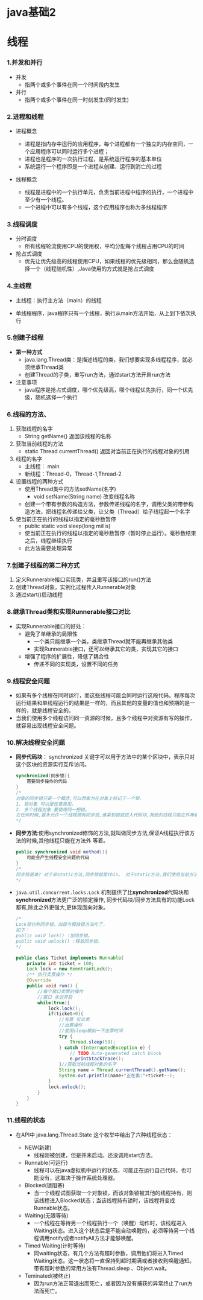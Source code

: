 # java基础2

# 线程

### 1.并发和并行

* 并发
  * 指两个或多个事件在同一个时间段内发生
* 并行
  * 指两个或多个事件在同一时刻发生(同时发生)

### 2.进程和线程

* 进程概念
  * 进程是指内存中运行的应用程序，每个进程都有一个独立的内存空间，一个应用程序可以同时运行多个进程；
  * 进程也是程序的一次执行过程，是系统运行程序的基本单位
  * 系统运行一个程序即是一个进程从创建、运行到消亡的过程

* 线程概念
  * 线程是进程中的一个执行单元，负责当前进程中程序的执行，一个进程中至少有一个线程。
  * 一个进程中可以有多个线程，这个应用程序也称为多线程程序

### 3.线程调度

* 分时调度
  * 所有线程轮流使用CPU的使用权，平均分配每个线程占用CPU的时间
* 抢占式调度
  * 优先让优先级高的线程使用CPU，如果线程的优先级相同，那么会随机选择一个（线程随机性）,Java使用的方式就是抢占式调度

### 4.主线程

* 主线程：执行主方法（main）的线程

* 单线程程序，java程序只有一个线程，执行从main方法开始，从上到下依次执行

### 5.创建子线程

* **第一种方式**
  * java.lang.Thread类：是描述线程的类，我们想要实现多线程程序，就必须继承Thread类
  * 创建Thread的子类，重写run方法，通过start方法开启run方法
* 注意事项
  * java程序是抢占式调度，哪个优先级高，哪个线程优先执行，同一个优先级，随机选择一个执行

### 6.线程的方法、

1. 获取线程的名字
   * String  getName() 返回该线程的名称
2. 获取当前线程的方法
   * static  Thread  currentThread()  返回对当前正在执行的线程对象的引用
3. 线程的名字
   * 主线程： main
   * 新线程：Thread-0，Thread-1,Thread-2
4. 设置线程的两种方式
   * 使用Thread类中的方法setName(名字)
     * void setName(String name) 改变线程名称
   * 创建一个带有参数的构造方法，参数传递线程的名字，调用父类的带参构造方法，把线程名传递给父类，让父类（Thread）给子线程起一个名字
5. 使当前正在执行的线程以指定的毫秒数暂停
   * public static void sleep(long millis)
   * 使当前正在执行的线程以指定的毫秒数暂停（暂时停止运行）。毫秒数结束之后，线程继续执行
   * 此方法需要处理异常

### 7.创建子线程的第二种方式

1. 定义Runnerable接口实现类，并且重写该接口的run()方法
2. 创建Thread对象，实例化过程传入Runnerable对象
3. 通过start()启动线程

### 8.继承Thread类和实现Runnerable接口对比

* 实现Runnerable接口的好处：
  * 避免了单继承的局限性
    * 一个类只能继承一个类，类继承Thread就不能再继承其他类
    * 实现Runnerable接口，还可以继承其它的类，实现其它的接口
  * 增强了程序的扩展性，降低了耦合性
    * 传递不同的实现类，设置不同的任务

### 9.线程安全问题

* 如果有多个线程在同时运行，而这些线程可能会同时运行这段代码。程序每次运行结果和单线程运行的结果是一样的，而且其他的变量的值也和预期的是一样的，就是线程安全的。 
* 当我们使用多个线程访问同一资源的时候，且多个线程中对资源有写的操作，就容易出现线程安全问题。

### 10.解决线程安全问题

* **同步代码块**： synchronized 关键字可以用于方法中的某个区块中，表示只对这个区块的资源实行互斥访问。 

  ```java
  synchronized(同步锁){ 
      需要同步操作的代码 
  }
  /*
  对象的同步锁只是一个概念,可以想象为在对象上标记了一个锁.
  1. 锁对象 可以是任意类型。 
  2. 多个线程对象 要使用同一把锁。
  在任何时候,最多允许一个线程拥有同步锁,谁拿到锁就进入代码块,其他的线程只能在外等着 (BLOCKED)。
  */
  ```

* **同步方法**:使用synchronized修饰的方法,就叫做同步方法,保证A线程执行该方法的时候,其他线程只能在方法外 等着。 

  ```java
  public synchronized void method(){ 
      可能会产生线程安全问题的代码 
  }
  /*
  同步锁是谁? 对于非static方法,同步锁就是this。 对于static方法,我们使用当前方法所在类的字节码对象(类名.class)。
  */
  ```

* `java.util.concurrent.locks.Lock` 机制提供了比**synchronized**代码块和**synchronized**方法更广泛的锁定操作, 同步代码块/同步方法具有的功能Lock都有,除此之外更强大,更体现面向对象。 

  ```java
  /*
  Lock锁也称同步锁，加锁与释放锁方法化了，
  如下： 
  public void lock() :加同步锁。 
  public void unlock() :释放同步锁。
  */
  
  public class Ticket implements Runnable{ 
      private int ticket = 100;
      Lock lock = new ReentrantLock();
      /** 执行卖票操作 */ 
      @Override 
      public void run() { 
          //每个窗口卖票的操作 
          //窗口 永远开启 
          while(true){ 
              lock.lock(); 
              if(ticket>0){
                  //有票 可以卖 
                  //出票操作 
                  //使用sleep模拟一下出票时间 
                  try {
                      Thread.sleep(50); 
                  } catch (InterruptedException e) { 
                      // TODO Auto‐generated catch block 
                      e.printStackTrace(); 
                  }//获取当前线程对象的名字 
                  String name = Thread.currentThread().getName(); 
                  System.out.println(name+"正在卖:"+ticket‐‐); 
              }
              lock.unlock();
          } 
      } 
  }
  ```

### 11.线程的状态

* 在API中 java.lang.Thread.State 这个枚举中给出了六种线程状态：

  * NEW(新建) 
    * 线程刚被创建，但是并未启动。还没调用start方法。
  * Runnable(可运行) 
    * 线程可以在java虚拟机中运行的状态，可能正在运行自己代码，也可能没有，这取决于操作系统处理器。 
  * Blocked(锁阻塞) 
    * 当一个线程试图获取一个对象锁，而该对象锁被其他的线程持有，则该线程进入Blocked状态；当该线程持有锁时，该线程将变成Runnable状态。 
  * Waiting(无限等待)
    * 一个线程在等待另一个线程执行一个（唤醒）动作时，该线程进入Waiting状态。进入这个状态后是不能自动唤醒的，必须等待另一个线程调用notify或者notifyAll方法才能够唤醒。 
  * Timed Waiting(计时等待)  
    * 同waiting状态，有几个方法有超时参数，调用他们将进入Timed Waiting状态。这一状态将一直保持到超时期满或者接收到唤醒通知。带有超时参数的常用方法有Thread.sleep 、Object.wait。 
  * Teminated(被终止) 
    * 因为run方法正常退出而死亡，或者因为没有捕获的异常终止了run方法而死亡。 

  

